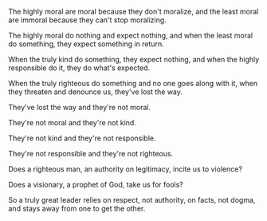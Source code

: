 The highly moral are moral
because they don't moralize,
and the least moral are immoral
because they can't stop moralizing.

The highly moral do nothing
and expect nothing,
and when the least moral do something,
they expect something in return.

When the truly kind do something,
they expect nothing,
and when the highly responsible do it,
they do what's expected.

When the truly righteous do something
and no one goes along with it,
when they threaten and denounce us,
they've lost the way.

They've lost the way
and they're not moral.

They're not moral
and they're not kind.

They're not kind
and they're not responsible.

They're not responsible
and they're not righteous.

Does a righteous man,
an authority on legitimacy,
incite us to violence?

Does a visionary,
a prophet of God,
take us for fools?

So a truly great leader
relies on respect, not authority,
on facts, not dogma,
and stays away from one to get the other.

